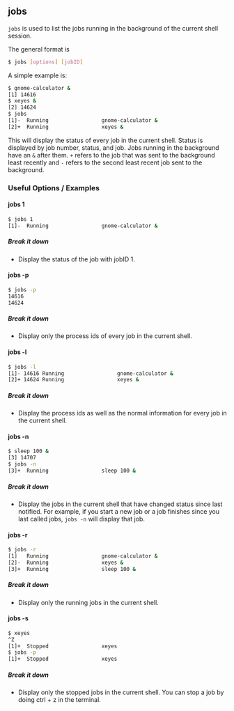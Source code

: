 ---
---

jobs
--

`jobs` is used to list the jobs running in the background of the current shell session.

The general format is

<!-- minimal example -->
~~~ bash
$ jobs [options] [jobID]
~~~

<!--more-->

A simple example is:

~~~ bash
$ gnome-calculator &
[1] 14616
$ xeyes &
[2] 14624
$ jobs
[1]-  Running                 gnome-calculator &
[2]+  Running                 xeyes &
~~~

This will display the status of every job in the current shell. Status is displayed by job number, status, and job. Jobs running in the background have an `&` after them. `+` refers to the job that was sent to the background least recently and `-` refers to the second least recent job sent to the background.

### Useful Options / Examples

#### jobs 1
~~~ bash
$ jobs 1
[1]-  Running                 gnome-calculator &
~~~

##### Break it down

 * Display the status of the job with jobID 1.

#### jobs -p
~~~ bash
$ jobs -p
14616
14624
~~~

##### Break it down

 * Display only the process ids of every job in the current shell.

#### jobs -l
~~~ bash
$ jobs -l
[1]- 14616 Running                 gnome-calculator &
[2]+ 14624 Running                 xeyes &
~~~

##### Break it down

 * Display the process ids as well as the normal information for every job in the current shell.

#### jobs -n
~~~ bash
$ sleep 100 &
[3] 14707
$ jobs -n
[3]+  Running                 sleep 100 &
~~~

##### Break it down

 * Display the jobs in the current shell that have changed status since last notified. For example, if you start a new job or a job finishes since you last called jobs, `jobs -n` will display that job.

#### jobs -r
~~~ bash
$ jobs -r
[1]   Running                 gnome-calculator &
[2]-  Running                 xeyes &
[3]+  Running                 sleep 100 &
~~~

##### Break it down

 * Display only the running jobs in the current shell.

#### jobs -s
~~~ bash
$ xeyes
^Z
[1]+  Stopped                 xeyes
$ jobs -p
[1]+  Stopped                 xeyes
~~~

##### Break it down

 * Display only the stopped jobs in the current shell. You can stop a job by doing ctrl + z in the terminal.
